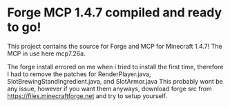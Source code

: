 # Forge MCP 1.4.7 compiled and ready to go!
This project contains the source for Forge and MCP for Minecraft 1.4.7!
The MCP in use here mcp7.26a.

The forge install errored on me when i tried to install the first time, therefore I had to remove the patches for RenderPlayer.java, SlotBrewingStandIngredient.java, and SlotArmor.java
This probably wont be any issue, however if you want them anyways, download forge src from https://files.minecraftforge.net and try to setup yourself.
